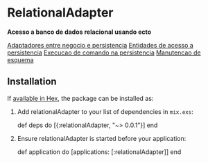 # RelationalAdapter

**Acesso a banco de dados relacional usando ecto**

[Adaptadores entre negocio e persistencia](https://github.com/agnaldo4j/luxor/tree/develop/apps/relational_adapter/lib/relational_adapter/luxor/adapter)
[Entidades de acesso a persistencia](https://github.com/agnaldo4j/luxor/tree/develop/apps/relational_adapter/lib/relational_adapter/luxor/entities)
[Execucao de comando na persistencia](https://github.com/agnaldo4j/luxor/tree/develop/apps/relational_adapter/lib/relational_adapter/luxor/repositories)
[Manutencao de esquema](https://github.com/agnaldo4j/luxor/tree/develop/apps/relational_adapter/priv/repository/migrations)

## Installation

If [available in Hex](https://hex.pm/docs/publish), the package can be installed as:

  1. Add relationalAdapter to your list of dependencies in `mix.exs`:

        def deps do
          [{:relationalAdapter, "~> 0.0.1"}]
        end

  2. Ensure relationalAdapter is started before your application:

        def application do
          [applications: [:relationalAdapter]]
        end

